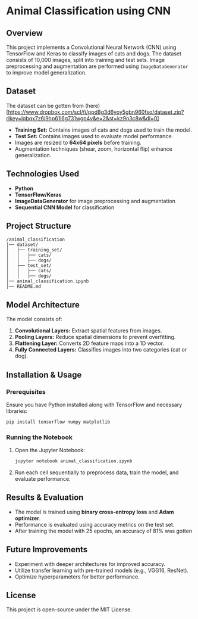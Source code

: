 # Animal Classification using CNN

## Overview

This project implements a Convolutional Neural Network (CNN) using TensorFlow and Keras to classify images of cats and dogs. The dataset consists of 10,000 images, split into training and test sets. Image preprocessing and augmentation are performed using `ImageDataGenerator` to improve model generalization.

## Dataset

The dataset can be gotten from (here)[https://www.dropbox.com/scl/fi/ppd8g3d6yoy5gbn960fso/dataset.zip?rlkey=lqbqx7z6i9hp61l6g731wgp4v&e=2&st=kz9n3c8w&dl=0]

- **Training Set:** Contains images of cats and dogs used to train the model.
- **Test Set:** Contains images used to evaluate model performance.
- Images are resized to **64x64 pixels** before training.
- Augmentation techniques (shear, zoom, horizontal flip) enhance generalization.

## Technologies Used

- **Python**
- **TensorFlow/Keras**
- **ImageDataGenerator** for image preprocessing and augmentation
- **Sequential CNN Model** for classification

## Project Structure

```
/animal_classification
│── dataset/
│   ├── training_set/
│   │   ├── cats/
│   │   ├── dogs/
│   ├── test_set/
│   │   ├── cats/
│   │   ├── dogs/
│── animal_classification.ipynb
│── README.md
```

## Model Architecture

The model consists of:

1. **Convolutional Layers:** Extract spatial features from images.
2. **Pooling Layers:** Reduce spatial dimensions to prevent overfitting.
3. **Flattening Layer:** Converts 2D feature maps into a 1D vector.
4. **Fully Connected Layers:** Classifies images into two categories (cat or dog).

## Installation & Usage

### Prerequisites

Ensure you have Python installed along with TensorFlow and necessary libraries:

```bash
pip install tensorflow numpy matplotlib
```

### Running the Notebook

1. Open the Jupyter Notebook:
   ```bash
   jupyter notebook animal_classification.ipynb
   ```
2. Run each cell sequentially to preprocess data, train the model, and evaluate performance.

## Results & Evaluation

- The model is trained using **binary cross-entropy loss** and **Adam optimizer**.
- Performance is evaluated using accuracy metrics on the test set.
- After training the model with 25 epochs, an accuracy of 81% was gotten



## Future Improvements

- Experiment with deeper architectures for improved accuracy.
- Utilize transfer learning with pre-trained models (e.g., VGG16, ResNet).
- Optimize hyperparameters for better performance.

## License

This project is open-source under the MIT License.


